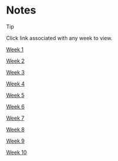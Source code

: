 # Notes
> [!TIP]
> Click link associated with any week to view.

[Week 1](notes/week_1.md)

[Week 2](notes/week_2.md)

[Week 3](notes/week_3.md)

[Week 4](notes/week_4.md)

[Week 5](notes/week_5.md)

[Week 6](notes/week_6.md)

[Week 7](notes/week_7.md)

[Week 8](notes/week_8.md)

[Week 9](notes/week_9.md)

[Week 10](notes/week_10.md)
